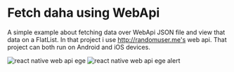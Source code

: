 # Fetch daha using WebApi
A simple example about fetching data over WebApi JSON file and view that data on a FlatList. In that project i use http://randomuser.me's web api. That project can both run on Android and iOS devices.

![react native web api ege](https://user-images.githubusercontent.com/36307448/38886427-923f57e0-427e-11e8-9c89-0f6f9f69ba74.png)
![react native web api ege alert](https://user-images.githubusercontent.com/36307448/38902421-1b074e32-42a9-11e8-99e3-124817935be8.png)

